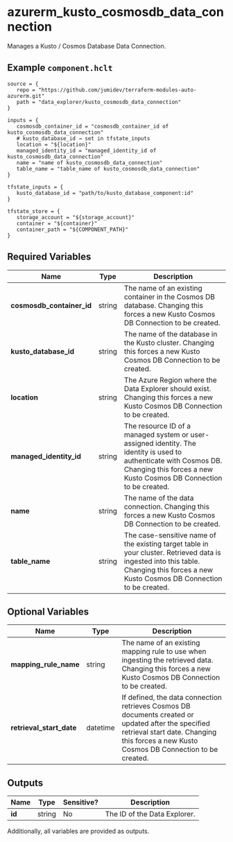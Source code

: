 # azurerm_kusto_cosmosdb_data_connection

Manages a Kusto / Cosmos Database Data Connection.

## Example `component.hclt`

```hcl
source = {
   repo = "https://github.com/jumidev/terraform-modules-auto-azurerm.git" 
   path = "data_explorer/kusto_cosmosdb_data_connection" 
}

inputs = {
   cosmosdb_container_id = "cosmosdb_container_id of kusto_cosmosdb_data_connection" 
   # kusto_database_id → set in tfstate_inputs
   location = "${location}" 
   managed_identity_id = "managed_identity_id of kusto_cosmosdb_data_connection" 
   name = "name of kusto_cosmosdb_data_connection" 
   table_name = "table_name of kusto_cosmosdb_data_connection" 
}

tfstate_inputs = {
   kusto_database_id = "path/to/kusto_database_component:id" 
}

tfstate_store = {
   storage_account = "${storage_account}" 
   container = "${container}" 
   container_path = "${COMPONENT_PATH}" 
}

```

## Required Variables

| Name | Type |  Description |
| ---- | --------- |  ----------- |
| **cosmosdb_container_id** | string |  The name of an existing container in the Cosmos DB database. Changing this forces a new Kusto Cosmos DB Connection to be created. | 
| **kusto_database_id** | string |  The name of the database in the Kusto cluster. Changing this forces a new Kusto Cosmos DB Connection to be created. | 
| **location** | string |  The Azure Region where the Data Explorer should exist. Changing this forces a new Kusto Cosmos DB Connection to be created. | 
| **managed_identity_id** | string |  The resource ID of a managed system or user-assigned identity. The identity is used to authenticate with Cosmos DB. Changing this forces a new Kusto Cosmos DB Connection to be created. | 
| **name** | string |  The name of the data connection. Changing this forces a new Kusto Cosmos DB Connection to be created. | 
| **table_name** | string |  The case-sensitive name of the existing target table in your cluster. Retrieved data is ingested into this table. Changing this forces a new Kusto Cosmos DB Connection to be created. | 

## Optional Variables

| Name | Type |  Description |
| ---- | --------- |  ----------- |
| **mapping_rule_name** | string |  The name of an existing mapping rule to use when ingesting the retrieved data. Changing this forces a new Kusto Cosmos DB Connection to be created. | 
| **retrieval_start_date** | datetime |  If defined, the data connection retrieves Cosmos DB documents created or updated after the specified retrieval start date. Changing this forces a new Kusto Cosmos DB Connection to be created. | 



## Outputs

| Name | Type | Sensitive? | Description |
| ---- | ---- | --------- | --------- |
| **id** | string | No  | The ID of the Data Explorer. | 

Additionally, all variables are provided as outputs.
